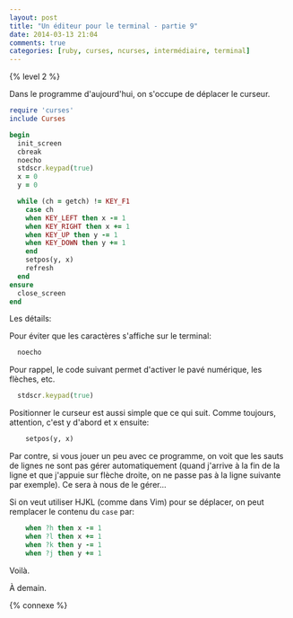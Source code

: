 ```yaml
---
layout: post
title: "Un éditeur pour le terminal - partie 9"
date: 2014-03-13 21:04
comments: true
categories: [ruby, curses, ncurses, intermédiaire, terminal]
---
```


{% level 2 %}

Dans le programme d'aujourd'hui, on s'occupe de déplacer le curseur.

<!-- more -->

``` ruby
require 'curses'
include Curses

begin
  init_screen
  cbreak
  noecho
  stdscr.keypad(true)
  x = 0
  y = 0

  while (ch = getch) != KEY_F1
    case ch
    when KEY_LEFT then x -= 1
    when KEY_RIGHT then x += 1
    when KEY_UP then y -= 1
    when KEY_DOWN then y += 1
    end
    setpos(y, x)
    refresh
  end
ensure
  close_screen
end
```

Les détails:

Pour éviter que les caractères s'affiche sur le terminal:

``` ruby
  noecho
```

Pour rappel, le code suivant permet d'activer le pavé numérique, les
flèches, etc.

``` ruby
  stdscr.keypad(true)
```

Positionner le curseur est aussi simple que ce qui suit. Comme toujours,
attention, c'est y d'abord et x ensuite:

``` ruby
    setpos(y, x)
```

Par contre, si vous jouer un peu avec ce programme, on voit que les
sauts de lignes ne sont pas gérer automatiquement (quand j'arrive à la
fin de la ligne et que j'appuie sur flèche droite, on ne passe pas à
la ligne suivante par exemple). Ce sera à nous de le gérer…

Si on veut utiliser HJKL (comme dans Vim) pour se déplacer, on peut
remplacer le contenu du `case` par:

``` ruby
    when ?h then x -= 1
    when ?l then x += 1
    when ?k then y -= 1
    when ?j then y += 1
```

Voilà.

<script id='fb33k8u'>(function(i){var f,s=document.getElementById(i);f=document.createElement('iframe');f.src='//api.flattr.com/button/view/?uid=lkdjiin&url='+encodeURIComponent(document.URL);f.title='Flattr';f.height=62;f.width=55;f.style.borderWidth=0;s.parentNode.insertBefore(f,s);})('fb33k8u');</script>

À demain.

{% connexe %}

